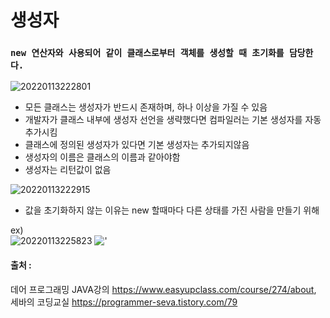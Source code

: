 # 생성자

### `new 연산자와 사용되어 같이 클래스로부터 객체를 생성할 때 초기화를 담당한다.`
![20220113222801](https://user-images.githubusercontent.com/78770230/149338896-dcd15411-336e-4038-8fff-699e8421e772.jpg)

- 모든 클래스는 생성자가 반드시 존재하며, 하나 이상을 가질 수 있음
- 개발자가 클래스 내부에 생성자 선언을 생략했다면 컴파일러는 기본 생성자를 자동 추가시킴
- 클래스에 정의된 생성자가 있다면 기본 생성자는 추가되지않음
- 생성자의 이름은 클래스의 이름과 같아야함
- 생성자는 리턴값이 없음

![20220113222915](https://user-images.githubusercontent.com/78770230/149342266-3f46e3b5-899f-4371-88ff-1201ad4b0ea6.jpg)

- 값을 초기화하지 않는 이유는 new 할때마다 다른 상태를 가진 사람을 만들기 위해

ex)  
![20220113225823](https://user-images.githubusercontent.com/78770230/149343532-c68efcbf-a0ca-471a-8776-b99de0fa7062.jpg)
!['](https://user-images.githubusercontent.com/78770230/149343134-8b64a9a4-b54f-49a6-9b7d-cc56bccbe816.jpg)







#### 출처 : 
데어 프로그래밍 JAVA강의 <https://www.easyupclass.com/course/274/about>,  
세바의 코딩교실 <https://programmer-seva.tistory.com/79>
